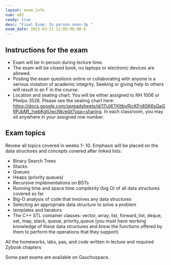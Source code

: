 ```yaml
---
layout: exam_info
num: e02
ready: true
desc: "Final Exam: In person noon-3p "
exam_date: 2023-03-21 12:00:00.00-8
---
```


## Instructions for the exam
* Exam will be in person during lecture time.
* The exam will be closed book, no laptops or electronic devices are allowed. 
* Posting the exam questions online or collaborating with anyone is a serious violation of academic integrity. Seeking or giving help to others will result in an F in the course.
* Location and seating chart: You will be either assigned to NH 1006 or Phelps 3526. Please see the seating chart here: <https://docs.google.com/spreadsheets/d/17iJj6TKttbvRjcKFn8SK6sQaGRPJbMf_hwbKgtUwcNk/edit?usp=sharing>. In each classroom, you may sit anywhere in your assigned row number.


## Exam topics

Review all topics covered in weeks 1- 10.
Emphasis will be placed on the data structures and concepts covered after linked lists:
- Binary Search Trees
- Stacks 
- Queues
- Heaps (priority queues)
- Recursive implementations on BSTs
- Running time and space time complexity (big O) of all data structures covered so far
- Big-O analysis of code that involves any data structures
- Selecting an appropriate data structure to solve a problem
- templates and iterators
- The C++ STL container classes: vector, array, list, forward_list, deque, set, map, stack, queue, priority_queue (you must have working knowledge of these data structures and know the functions offered by them to perform the operations that they support)

All the homeworks, labs, pas, and code written in lecture and required Zybook chapters


Some past exams are available on Gauchospace.